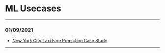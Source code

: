 # ML Usecases
---

### 01/09/2021

- [New York City Taxi Fare Prediction Case Study](../notebooks_html/NYC_Taxi_Fare_Prediction.html)

---

